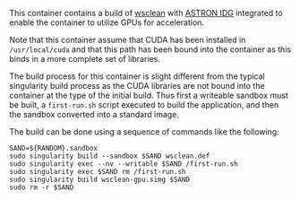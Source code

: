 This container contains a build of [wsclean](https://sourceforge.net/projects/wsclean/)
with [ASTRON IDG](https://gitlab.com/astron-idg/idg) integrated to enable the container
to utilize GPUs for acceleration.

Note that this container assume that CUDA has been installed in
`/usr/local/cuda` and that this path has been bound into the container as this binds
in a more complete set of libraries.

The build process for this container is slight different from the typical singularity
build process as the CUDA libraries are not bound into the container at the type of
the initial build.  Thus first a writeable sandbox must be built, a `first-run.sh`
script executed to build the application, and then the sandbox converted into a
standard image.

The build can be done using a sequence of commands like the following:

```
SAND=${RANDOM}.sandbox
sudo singularity build --sandbox $SAND wsclean.def
sudo singularity exec --nv --writable $SAND /first-run.sh
sudo singularity exec $SAND rm /first-run.sh
sudo singularity build wsclean-gpu.simg $SAND
sudo rm -r $SAND
```
